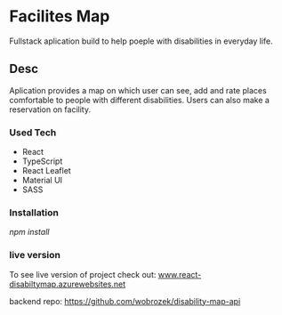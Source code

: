 # Facilites Map

Fullstack aplication build to help poeple with disabilities in everyday life.

## Desc

Aplication provides a map on which user can see, add and rate places comfortable to people with different disabilities. Users can also make a reservation on facility.

### Used Tech

- React
- TypeScript
- React Leaflet
- Material UI
- SASS

### Installation

_npm install_

### live version

To see live version of project check out: www.react-disabiltymap.azurewebsites.net

 backend repo: https://github.com/wobrozek/disability-map-api
